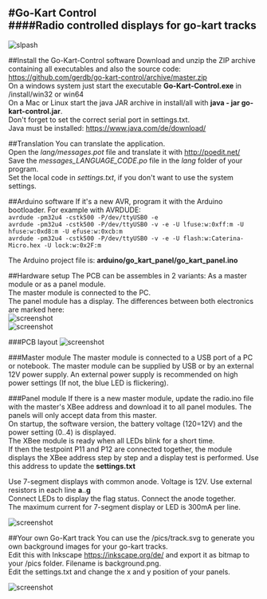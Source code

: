 #Go-Kart Control  
####Radio controlled displays for go-kart tracks  
---
 
![slpash](https://raw.githubusercontent.com/gerdb/go-kart-control/master/java/src/resources/splash.png)

##Install the Go-Kart-Control software
Download and unzip the ZIP archive containing all executables and also the source code:  
https://github.com/gerdb/go-kart-control/archive/master.zip  
On a windows system just start the executable **Go-Kart-Control.exe** in /install/win32 or win64  
On a Mac or Linux start the java JAR archive in install/all with **java - jar go-kart-control.jar**.  
Don't forget to set the correct serial port in settings.txt.  
Java must be installed: https://www.java.com/de/download/  

##Translation
You can translate the application.  
Open the *lang/messages.pot* file and translate it with http://poedit.net/  
Save the *messages_LANGUAGE_CODE.po* file in the *lang* folder of your program.  
Set the local code in *settings.txt*, if you don't want to use the system settings.

##Arduino software
If it's a new AVR, program it with the Arduino bootloader. For example with AVRDUDE:  
`avrdude -pm32u4 -cstk500 -P/dev/ttyUSB0 -e`  
`avrdude -pm32u4 -cstk500 -P/dev/ttyUSB0 -v -e -U lfuse:w:0xff:m -U hfuse:w:0xd8:m -U efuse:w:0xcb:m`  
`avrdude -pm32u4 -cstk500 -P/dev/ttyUSB0 -v -e -U flash:w:Caterina-Micro.hex -U lock:w:0x2F:m`

The Arduino project file is: **arduino/go_kart_panel/go_kart_panel.ino**

##Hardware setup
The PCB can be assembles in 2 variants: As a master module or as a panel module.  
The master module is connected to the PC.  
The panel module has a display.
The differences between both electronics are marked here:  
![screenshot](https://raw.githubusercontent.com/gerdb/go-kart-control/master/hardware/gokart_master.sch.png)  
![screenshot](https://raw.githubusercontent.com/gerdb/go-kart-control/master/hardware/gokart_panels.sch.png)  


###PCB layout
![screenshot](https://raw.githubusercontent.com/gerdb/go-kart-control/master/pics/pcb1.jpg)

###Master module
The master module is connected to a USB port of a PC or notebook. The master module can be supplied by USB or by an external 12V power supply. An external power supply is recommended on high power settings (If not, the blue LED is flickering). 

###Panel module
If there is a new master module, update the radio.ino file with the master's XBee address and download it to all panel modules. The panels will only accept data from this master.   
On startup, the software version, the battery voltage (120=12V) and the power setting (0..4) is displayed.  
The XBee module is ready when all LEDs blink for a short time.  
If then the testpoint P11 and P12 are connected together, the module displays the XBee address step by step and a display test is performed. Use this address to update the **settings.txt**  

Use 7-segment displays with common anode. Voltage is 12V. Use external resistors in each line **a**..**g**  
Connect LEDs to display the flag status. Connect the anode together.  
The maximum current for 7-segment display or LED is 300mA per line.

![screenshot](https://raw.githubusercontent.com/gerdb/go-kart-control/master/pics/panel_diagram.png)


##Your own Go-Kart track
You can use the /pics/track.svg to generate you own background images for your go-kart tracks.  
Edit this with Inkscape https://inkscape.org/de/ and export it as bitmap to your /pics folder. Filename is background.png.  
Edit the settings.txt and change the x and y position of your panels.  

![screenshot](https://raw.githubusercontent.com/gerdb/go-kart-control/master/pics/screenshot1.png)